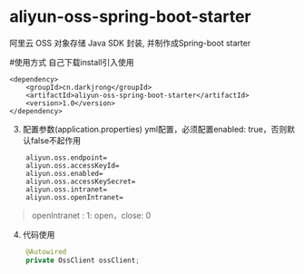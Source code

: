 # aliyun-oss-spring-boot-starter
阿里云 OSS 对象存储 Java SDK 封装, 并制作成Spring-boot starter

#使用方式
自己下载install引入使用

```
<dependency>
    <groupId>cn.darkjrong</groupId>
    <artifactId>aliyun-oss-spring-boot-starter</artifactId>
    <version>1.0</version>
</dependency>
```

3. 配置参数(application.properties)  yml配置，必须配置enabled: true，否则默认false不起作用

```properties
    aliyun.oss.endpoint=
    aliyun.oss.accessKeyId=
    aliyun.oss.enabled=
    aliyun.oss.accessKeySecret=
    aliyun.oss.intranet=
    aliyun.oss.openIntranet=
```

> openIntranet :     1: open，close: 0

4. 代码使用
```java
    @Autowired
    private OssClient ossClient;
```
